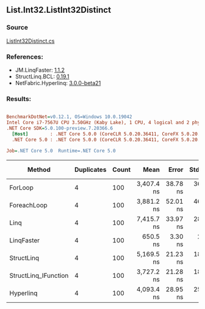 ﻿## List.Int32.ListInt32Distinct

### Source
[ListInt32Distinct.cs](../LinqBenchmarks/List/Int32/ListInt32Distinct.cs)

### References:
- JM.LinqFaster: [1.1.2](https://www.nuget.org/packages/JM.LinqFaster/1.1.2)
- StructLinq.BCL: [0.19.1](https://www.nuget.org/packages/StructLinq.BCL/0.19.1)
- NetFabric.Hyperlinq: [3.0.0-beta21](https://www.nuget.org/packages/NetFabric.Hyperlinq/3.0.0-beta21)

### Results:
``` ini

BenchmarkDotNet=v0.12.1, OS=Windows 10.0.19042
Intel Core i7-7567U CPU 3.50GHz (Kaby Lake), 1 CPU, 4 logical and 2 physical cores
.NET Core SDK=5.0.100-preview.7.20366.6
  [Host]        : .NET Core 5.0.0 (CoreCLR 5.0.20.36411, CoreFX 5.0.20.36411), X64 RyuJIT
  .NET Core 5.0 : .NET Core 5.0.0 (CoreCLR 5.0.20.36411, CoreFX 5.0.20.36411), X64 RyuJIT

Job=.NET Core 5.0  Runtime=.NET Core 5.0  

```
|               Method | Duplicates | Count |       Mean |    Error |   StdDev | Ratio | RatioSD | Code Size |  Gen 0 | Gen 1 | Gen 2 | Allocated | CacheMisses/Op | BranchMispredictions/Op |
|--------------------- |----------- |------ |-----------:|---------:|---------:|------:|--------:|----------:|-------:|------:|------:|----------:|---------------:|------------------------:|
|              ForLoop |          4 |   100 | 3,407.4 ns | 38.78 ns | 36.27 ns |  1.00 |    0.00 |    1297 B | 2.8687 |     - |     - |    6008 B |             17 |                       5 |
|          ForeachLoop |          4 |   100 | 3,881.2 ns | 52.01 ns | 46.10 ns |  1.14 |    0.02 |    1409 B | 2.8687 |     - |     - |    6008 B |             18 |                       7 |
|                 Linq |          4 |   100 | 7,415.7 ns | 33.97 ns | 28.36 ns |  2.18 |    0.02 |     375 B | 2.0599 |     - |     - |    4320 B |             26 |                      10 |
|           LinqFaster |          4 |   100 |   650.5 ns |  3.30 ns |  2.57 ns |  0.19 |    0.00 |     636 B |      - |     - |     - |         - |              0 |                       2 |
|           StructLinq |          4 |   100 | 5,169.5 ns | 21.23 ns | 18.82 ns |  1.52 |    0.02 |    1928 B |      - |     - |     - |         - |              2 |                       7 |
| StructLinq_IFunction |          4 |   100 | 3,727.2 ns | 21.28 ns | 18.86 ns |  1.09 |    0.01 |    1665 B |      - |     - |     - |         - |              1 |                       4 |
|            Hyperlinq |          4 |   100 | 4,093.4 ns | 28.95 ns | 25.66 ns |  1.20 |    0.01 |    1416 B |      - |     - |     - |         - |              1 |                       4 |
